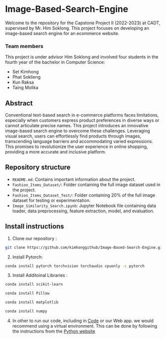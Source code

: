 # Image-Based-Search-Engine
Welcome to the repository for the Capstone Project II (2022-2023) at CADT, supervised by Mr. Him Soklong. This project focuses on developing an image-based search engine for an ecommerce website.

### Team members
This project is under advisor Him Soklong and involved four students in the fourth year of the bachelor in Computer Science:
- Set Kimhong
- Phat Soklieng
- Kun Raksa
- Taing Molika
  
## Abstract
Conventional text-based search in e-commerce platforms faces limitations, especially when customers express product preferences in diverse ways or cannot articulate precise names. This project introduces an innovative image-based search engine to overcome these challenges. Leveraging visual search, users can effortlessly find products through images, transcending language barriers and accommodating varied expressions. This promises to revolutionize the user experience in online shopping, providing a more accurate and inclusive platform.

## Repository structure
- `README.md`: Contains important information about the project.
- `Fashion_Items_Dataset/`: Folder containing the full image dataset used in the project.
- `Fashion_Items_Dataset_Test/`: Folder containing 20% of the full image dataset for testing or experimentation.
- `Image_Similarity_Search.ipynb`: Jupyter Notebook file containing data loader, data preprocessing, feature extraction, model, and evaluation.

## Install instructions
1. Clone our repository :
```sh
git clone https://github.com/kimhonggithub/Image-Based-Search-Engine.git
```
2. Install Pytorch:
```sh
conda install pytorch torchvision torchaudio cpuonly -c pytorch
```
3. Install Additoinal Libraries :
```sh
conda install scikit-learn
```
```sh
conda install Pillow
```
```sh
conda install matplotlib
```
```sh
conda install numpy
```
4. In other to run our code, including in [Code](Code) or our Web app. we would recommend using a virtual environment. This can be done by following the instructions from the [Python website](https://packaging.python.org/en/latest/guides/installing-using-pip-and-virtual-environments/)
